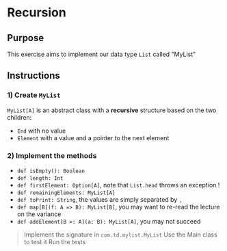 # Recursion

## Purpose

This exercise aims to implement our data type `List` called "MyList"

## Instructions

### 1) Create `MyList`

`MyList[A]` is an abstract class with a **recursive** structure based on the two children:
- `End` with no value
- `Element` with a value and a pointer to the next element

### 2) Implement the methods

- `def isEmpty(): Boolean`
- `def length: Int`
- `def firstElement: Option[A]`, note that `List.head` throws an exception !
- `def remainingElements: MyList[A]`
- `def toPrint: String`, the values are simply separated by `, `
- `def map[B](f: A => B): MyList[B]`, you may want to re-read the lecture on the variance
- `def addElement[B >: A](a: B): MyList[A]`, you may not succeed

> Implement the signature in `com.td.mylist.MyList`
> Use the Main class to test it
> Run the tests
